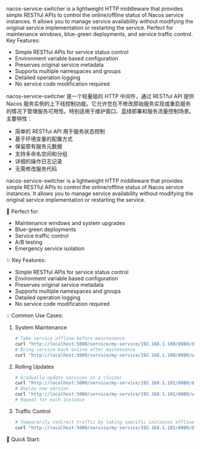 nacos-service-switcher is a lightweight HTTP middleware that provides simple RESTful APIs to control the online/offline status of Nacos service instances. It allows you to manage service availability without modifying the original service implementation or restarting the service. Perfect for maintenance windows, blue-green deployments, and service traffic control.
Key Features:
- Simple RESTful APIs for service status control
- Environment variable based configuration
- Preserves original service metadata
- Supports multiple namespaces and groups
- Detailed operation logging
- No service code modification required

nacos-service-switcher 是一个轻量级的 HTTP 中间件，通过 RESTful API 提供 Nacos 服务实例的上下线控制功能。它允许您在不修改原始服务实现或重启服务的情况下管理服务可用性。特别适用于维护窗口、蓝绿部署和服务流量控制场景。
主要特性：
- 简单的 RESTful API 用于服务状态控制
- 基于环境变量的配置方式
- 保留原有服务元数据
- 支持多命名空间和分组
- 详细的操作日志记录
- 无需修改服务代码

nacos-service-switcher is a lightweight HTTP middleware that provides simple RESTful APIs to control the online/offline status of Nacos service instances. It allows you to manage service availability without modifying the original service implementation or restarting the service.

🚀 Perfect for:
- Maintenance windows and system upgrades
- Blue-green deployments
- Service traffic control
- A/B testing
- Emergency service isolation

✨ Key Features:
- Simple RESTful APIs for service status control
- Environment variable based configuration
- Preserves original service metadata
- Supports multiple namespaces and groups
- Detailed operation logging
- No service code modification required

💡 Common Use Cases:
1. System Maintenance
   ```bash
   # Take service offline before maintenance
   curl "http://localhost:5000/service/my-service/192.168.1.100/8080/down"
   # Bring service back online after maintenance
   curl "http://localhost:5000/service/my-service/192.168.1.100/8080/up"
   ```

2. Rolling Updates
   ```bash
   # Gradually update services in a cluster
   curl "http://localhost:5000/service/my-service/192.168.1.101/8080/down"
   # Deploy new version
   curl "http://localhost:5000/service/my-service/192.168.1.101/8080/up"
   # Repeat for each instance
   ```

3. Traffic Control
   ```bash
   # Temporarily redirect traffic by taking specific instances offline
   curl "http://localhost:5000/service/my-service/192.168.1.102/8080/down?group=BLUE_GROUP"
   ```

🔧 Quick Start:
